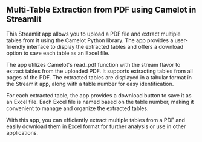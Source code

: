## Multi-Table Extraction from PDF using Camelot in Streamlit


This Streamlit app allows you to upload a PDF file and extract multiple tables from it using the Camelot Python library. The app provides a user-friendly interface to display the extracted tables and offers a download option to save each table as an Excel file.

The app utilizes Camelot's read_pdf function with the stream flavor to extract tables from the uploaded PDF. It supports extracting tables from all pages of the PDF. The extracted tables are displayed in a tabular format in the Streamlit app, along with a table number for easy identification.

For each extracted table, the app provides a download button to save it as an Excel file. Each Excel file is named based on the table number, making it convenient to manage and organize the extracted tables.

With this app, you can efficiently extract multiple tables from a PDF and easily download them in Excel format for further analysis or use in other applications.
